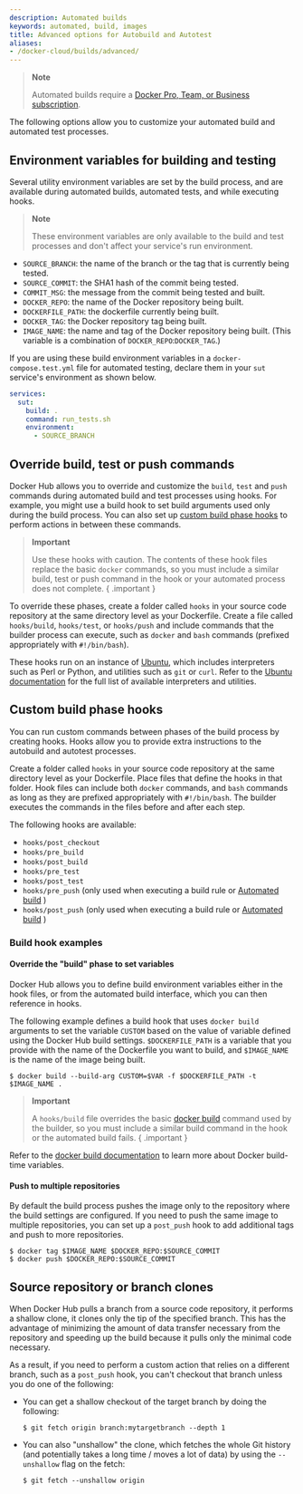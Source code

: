 ```yaml
---
description: Automated builds
keywords: automated, build, images
title: Advanced options for Autobuild and Autotest
aliases:
- /docker-cloud/builds/advanced/
---
```


> **Note**
>
> Automated builds require a
> [Docker Pro, Team, or Business subscription](../../subscription/index.md).

The following options allow you to customize your automated build and automated
test processes.

## Environment variables for building and testing

Several utility environment variables are set by the build process, and are
available during automated builds, automated tests, and while executing
hooks.

> **Note**
>
> These environment variables are only available to the build and test
processes and don't affect your service's run environment.

* `SOURCE_BRANCH`: the name of the branch or the tag that is currently being tested.
* `SOURCE_COMMIT`: the SHA1 hash of the commit being tested.
* `COMMIT_MSG`: the message from the commit being tested and built.
* `DOCKER_REPO`: the name of the Docker repository being built.
* `DOCKERFILE_PATH`: the dockerfile currently being built.
* `DOCKER_TAG`: the Docker repository tag being built.
* `IMAGE_NAME`: the name and tag of the Docker repository being built. (This variable is a combination of `DOCKER_REPO`:`DOCKER_TAG`.)

If you are using these build environment variables in a
`docker-compose.test.yml` file for automated testing, declare them in your `sut`
service's environment as shown below.

```yaml
services:
  sut:
    build: .
    command: run_tests.sh
    environment:
      - SOURCE_BRANCH
```


## Override build, test or push commands

Docker Hub allows you to override and customize the `build`, `test` and `push`
commands during automated build and test processes using hooks. For example, you
might use a build hook to set build arguments used only during the build
process. You can also set up [custom build phase hooks](#custom-build-phase-hooks)
to perform actions in between these commands.

> **Important**
>
>Use these hooks with caution. The contents of these hook files replace the
basic `docker` commands, so you must include a similar build, test or push
command in the hook or your automated process does not complete.
{ .important }

To override these phases, create a folder called `hooks` in your source code
repository at the same directory level as your Dockerfile. Create a file called
`hooks/build`, `hooks/test`, or `hooks/push` and include commands that the
builder process can execute, such as `docker` and `bash` commands (prefixed
appropriately with `#!/bin/bash`).

These hooks run on an instance of [Ubuntu](https://releases.ubuntu.com/),
which includes interpreters
such as Perl or Python, and utilities such as `git` or `curl`. Refer to the
[Ubuntu documentation](https://ubuntu.com/)
for the full list of available interpreters and utilities.

## Custom build phase hooks

You can run custom commands between phases of the build process by creating
hooks. Hooks allow you to provide extra instructions to the autobuild and
autotest processes.

Create a folder called `hooks` in your source code repository at the same
directory level as your Dockerfile. Place files that define the hooks in that
folder. Hook files can include both `docker` commands, and `bash` commands as
long as they are prefixed appropriately with `#!/bin/bash`. The builder executes
the commands in the files before and after each step.

The following hooks are available:

* `hooks/post_checkout`
* `hooks/pre_build`
* `hooks/post_build`
* `hooks/pre_test`
* `hooks/post_test`
* `hooks/pre_push` (only used when executing a build rule or [Automated build](index.md) )
* `hooks/post_push` (only used when executing a build rule or [Automated build](index.md) )

### Build hook examples

#### Override the "build" phase to set variables

Docker Hub allows you to define build environment variables either in the hook
files, or from the automated build interface, which you can then reference in hooks.

The following example defines a build hook that uses `docker build` arguments to
set the variable `CUSTOM` based on the value of variable defined using the
Docker Hub build settings. `$DOCKERFILE_PATH` is a variable that you provide
with the name of the Dockerfile you want to build, and `$IMAGE_NAME` is the name
of the image being built.

```console
$ docker build --build-arg CUSTOM=$VAR -f $DOCKERFILE_PATH -t $IMAGE_NAME .
```

> **Important**
>
> A `hooks/build` file overrides the basic [docker build](../../engine/reference/commandline/build.md) command used by the builder, so you must include a similar build command in the hook or
the automated build fails.
{ .important }

Refer to the [docker build documentation](../../engine/reference/commandline/build.md#build-arg)
to learn more about Docker build-time variables.

#### Push to multiple repositories

By default the build process pushes the image only to the repository where the
build settings are configured. If you need to push the same image to multiple
repositories, you can set up a `post_push` hook to add additional tags and push
to more repositories.

```console
$ docker tag $IMAGE_NAME $DOCKER_REPO:$SOURCE_COMMIT
$ docker push $DOCKER_REPO:$SOURCE_COMMIT
```

## Source repository or branch clones

When Docker Hub pulls a branch from a source code repository, it performs
a shallow clone, it clones only the tip of the specified branch. This has the advantage
of minimizing the amount of data transfer necessary from the repository and
speeding up the build because it pulls only the minimal code necessary.

As a result, if you need to perform a custom action that relies on a different
branch, such as a `post_push` hook, you can't checkout that branch unless
you do one of the following:

* You can get a shallow checkout of the target branch by doing the following:

    ```console
    $ git fetch origin branch:mytargetbranch --depth 1
    ```

* You can also "unshallow" the clone, which fetches the whole Git history (and
  potentially takes a long time / moves a lot of data) by using the `--unshallow`
  flag on the fetch:

    ```console
    $ git fetch --unshallow origin
    ```